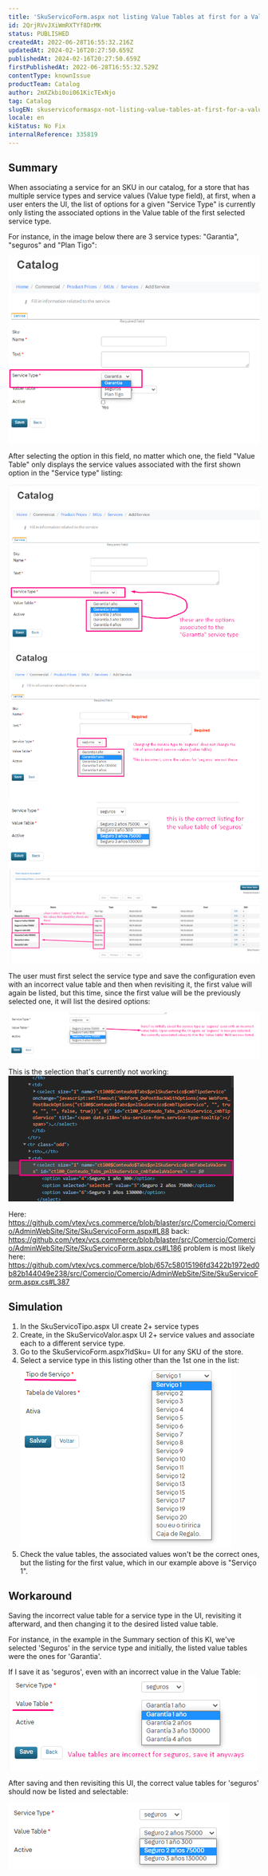 ```yaml
---
title: 'SkuServicoForm.aspx not listing Value Tables at first for a Value type'
id: 2QrjRVvJXiWmRXTYf8DrMK
status: PUBLISHED
createdAt: 2022-06-28T16:55:32.216Z
updatedAt: 2024-02-16T20:27:50.659Z
publishedAt: 2024-02-16T20:27:50.659Z
firstPublishedAt: 2022-06-28T16:55:32.529Z
contentType: knownIssue
productTeam: Catalog
author: 2mXZkbi0oi061KicTExNjo
tag: Catalog
slugEN: skuservicoformaspx-not-listing-value-tables-at-first-for-a-value-type
locale: en
kiStatus: No Fix
internalReference: 335819
---
```


## Summary


When associating a service for an SKU in our catalog, for a store that has multiple service types and service values (Value type field), at first, when a user enters the UI, the list of options for a given "Service Type" is currently only listing the associated options in the Value table of the first selected service type.

For instance, in the image below there are 3 service types: "Garantia", "seguros" and "Plan Tigo":

 ![](https://raw.githubusercontent.com/vtexdocs/help-center-content/refs/heads/main/docs/en/known-issues/Catalog/skuservicoformaspx-not-listing-value-tables-at-first-for-a-value-type_1.png)

After selecting the option in this field, no matter which one, the field "Value Table" only displays the service values associated with the first shown option in the "Service type" listing:

 ![](https://raw.githubusercontent.com/vtexdocs/help-center-content/refs/heads/main/docs/en/known-issues/Catalog/skuservicoformaspx-not-listing-value-tables-at-first-for-a-value-type_2.png)
 ![](https://raw.githubusercontent.com/vtexdocs/help-center-content/refs/heads/main/docs/en/known-issues/Catalog/skuservicoformaspx-not-listing-value-tables-at-first-for-a-value-type_3.png)
 ![](https://raw.githubusercontent.com/vtexdocs/help-center-content/refs/heads/main/docs/en/known-issues/Catalog/skuservicoformaspx-not-listing-value-tables-at-first-for-a-value-type_4.png)
 ![](https://raw.githubusercontent.com/vtexdocs/help-center-content/refs/heads/main/docs/en/known-issues/Catalog/skuservicoformaspx-not-listing-value-tables-at-first-for-a-value-type_5.png)

The user must first select the service type and save the configuration even with an incorrect value table and then when revisiting it, the first value will again be listed, but this time, since the first value will be the previously selected one, it will list the desired options:

 ![](https://raw.githubusercontent.com/vtexdocs/help-center-content/refs/heads/main/docs/en/known-issues/Catalog/skuservicoformaspx-not-listing-value-tables-at-first-for-a-value-type_6.png)

This is the selection that's currently not working:
 ![](https://raw.githubusercontent.com/vtexdocs/help-center-content/refs/heads/main/docs/en/known-issues/Catalog/skuservicoformaspx-not-listing-value-tables-at-first-for-a-value-type_7.png)

Here: https://github.com/vtex/vcs.commerce/blob/blaster/src/Comercio/Comercio/AdminWebSite/Site/SkuServicoForm.aspx#L88
back: https://github.com/vtex/vcs.commerce/blob/blaster/src/Comercio/Comercio/AdminWebSite/Site/SkuServicoForm.aspx.cs#L186
problem is most likely here: https://github.com/vtex/vcs.commerce/blob/657c58015196fd3422b1972ed0b82b144049e238/src/Comercio/Comercio/AdminWebSite/Site/SkuServicoForm.aspx.cs#L387

## Simulation


1) In the SkuServicoTipo.aspx UI create 2+ service types
2) Create, in the SkuServicoValor.aspx UI 2+ service values and associate each to a different service type.
3) Go to the SkuServicoForm.aspx?IdSku= UI for any SKU of the store.
4) Select a service type in this listing other than the 1st one in the list:
 ![](https://raw.githubusercontent.com/vtexdocs/help-center-content/refs/heads/main/docs/en/known-issues/Catalog/skuservicoformaspx-not-listing-value-tables-at-first-for-a-value-type_8.png)
5) Check the value tables, the associated values won't be the correct ones, but the listing for the first value, which in our example above is "Serviço 1".


## Workaround


Saving the incorrect value table for a service type in the UI, revisiting it afterward, and then changing it to the desired listed value table.

For instance, in the example in the Summary section of this KI, we've selected 'Seguros' in the service type and initially, the listed value tables were the ones for 'Garantia'.

If I save it as 'seguros', even with an incorrect value in the Value Table:
 ![](https://raw.githubusercontent.com/vtexdocs/help-center-content/refs/heads/main/docs/en/known-issues/Catalog/skuservicoformaspx-not-listing-value-tables-at-first-for-a-value-type_9.png)

After saving and then revisiting this UI, the correct value tables for 'seguros' should now be listed and selectable:

 ![](https://raw.githubusercontent.com/vtexdocs/help-center-content/refs/heads/main/docs/en/known-issues/Catalog/skuservicoformaspx-not-listing-value-tables-at-first-for-a-value-type_10.png)

